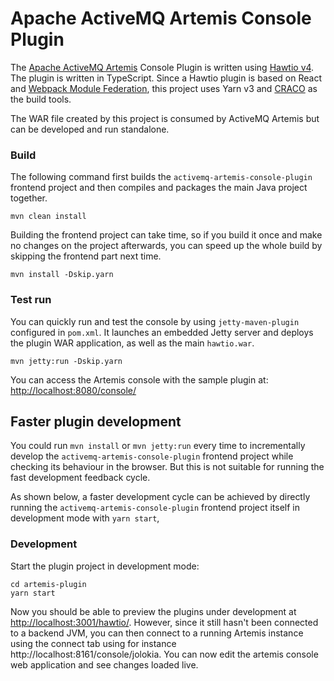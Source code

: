 # Apache ActiveMQ Artemis Console Plugin


The [Apache ActiveMQ Artemis](https://activemq.apache.org/components/artemis/) Console Plugin is written using [Hawtio v4](https://github.com/hawtio/hawtio).
The plugin is written in TypeScript. Since a Hawtio plugin is based on React and [Webpack Module Federation](https://module-federation.github.io/),
this project uses Yarn v3 and [CRACO](https://craco.js.org/) as the build tools.

The WAR file created by this project is consumed by ActiveMQ Artemis but can be developed and run standalone.


### Build

The following command first builds the `activemq-artemis-console-plugin` frontend project and then compiles and packages 
the main Java project together.

```console
mvn clean install
```

Building the frontend project can take time, so if you build it once and make no changes on the project afterwards, you 
can speed up the whole build by skipping the frontend part next time.

```console
mvn install -Dskip.yarn
```

### Test run

You can quickly run and test the console by using `jetty-maven-plugin` configured in `pom.xml`. It launches an embedded 
Jetty server and deploys the plugin WAR application, as well as the main `hawtio.war`.

```console
mvn jetty:run -Dskip.yarn
```

You can access the Artemis console with the sample plugin at: <http://localhost:8080/console/>

## Faster plugin development

You could run `mvn install` or `mvn jetty:run` every time to incrementally develop the `activemq-artemis-console-plugin` 
frontend project while checking its behaviour in the browser. But this is not suitable for running the fast development feedback cycle.

As shown below, a faster development cycle can be achieved by directly running the `activemq-artemis-console-plugin` 
frontend project itself in development mode with `yarn start`,

### Development
Start the plugin project in development mode:

```console
cd artemis-plugin
yarn start
```

Now you should be able to preview the plugins under development at <http://localhost:3001/hawtio/>. However, since it still 
hasn't been connected to a backend JVM, you can then connect to a running Artemis instance using the connect tab using for 
instance http://localhost:8161/console/jolokia.
You can now edit the artemis console web application and see changes loaded live.




